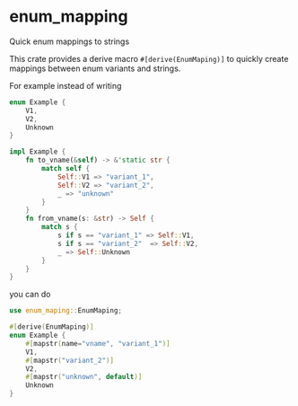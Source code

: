 # enum_mapping

Quick enum mappings to strings

This crate provides a derive macro `#[derive(EnumMaping)]` to quickly create mappings between enum variants and strings.

For example instead of writing
```rust
enum Example {
    V1,
    V2,
    Unknown
}

impl Example {
    fn to_vname(&self) -> &'static str {
        match self {
            Self::V1 => "variant_1",
            Self::V2 => "variant_2",
            _ => "unknown"
        }
    }
    fn from_vname(s: &str) -> Self {
        match s {
            s if s == "variant_1" => Self::V1,
            s if s == "variant_2"  => Self::V2,
            _ => Self::Unknown   
        }
    }
}
```
you can do
```rust
use enum_maping::EnumMaping;

#[derive(EnumMaping)]
enum Example {
    #[mapstr(name="vname", "variant_1")]
    V1,
    #[mapstr("variant_2")]
    V2,
    #[mapstr("unknown", default)]
    Unknown
}
```
